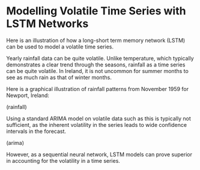 # Modelling Volatile Time Series with LSTM Networks

Here is an illustration of how a long-short term memory network (LSTM) can be used to model a volatile time series.

Yearly rainfall data can be quite volatile. Unlike temperature, which typically demonstrates a clear trend through the seasons, rainfall as a time series can be quite volatile. In Ireland, it is not uncommon for summer months to see as much rain as that of winter months.

Here is a graphical illustration of rainfall patterns from November 1959 for Newport, Ireland:

(rainfall)

Using a standard ARIMA model on volatile data such as this is typically not sufficient, as the inherent volatility in the series leads to wide confidence intervals in the forecast.

(arima)

However, as a sequential neural network, LSTM models can prove superior in accounting for the volatility in a time series.

